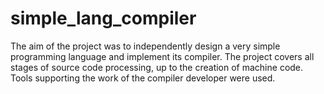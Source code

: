 # simple_lang_compiler
The aim of the project was to independently design a very simple programming language and implement its compiler. The project covers all stages of source code processing, up to the creation of machine code. Tools supporting the work of the compiler developer were used.
